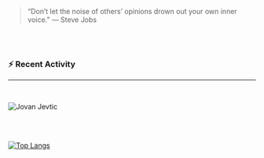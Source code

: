 > “Don’t let the noise of others’ opinions drown out your own inner voice.” ― Steve Jobs




<br />


<br />





### :zap: Recent Activity


<!--START_SECTION:activity-->


<!--END_SECTION:activity-->





---





<br />





![Jovan Jevtic](https://github-readme-stats.vercel.app/api?username=JovanJevtic&show_icons=true&count_private=true)


<br />


<br />


[![Top Langs](https://github-readme-stats.vercel.app/api/top-langs/?username=JovanJevtic)](https://github.com/JovanJevtic/github-readme-stats)
